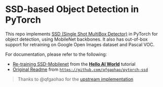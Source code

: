 # SSD-based Object Detection in PyTorch

This repo implements [SSD (Single Shot MultiBox Detector)](https://arxiv.org/abs/1512.02325) in PyTorch for object detection, using MobileNet backbones.  It also has out-of-box support for retraining on Google Open Images dataset and Pascal VOC.  

For documentation, please refer to the following:
* [Re-training SSD-Mobilenet](https://github.com/dusty-nv/jetson-inference/blob/dev/docs/pytorch-ssd.md) from the **[Hello AI World](https://github.com/dusty-nv/jetson-inference/tree/dev#training)** tutorial <br/>
* [Original Readme](https://github.com/qfgaohao/pytorch-ssd) from [`https://github.com/qfgaohao/pytorch-ssd`](https://github.com/qfgaohao/pytorch-ssd)

> Thanks to @qfgaohao for the [upstream implementation](https://github.com/qfgaohao/pytorch-ssd)
